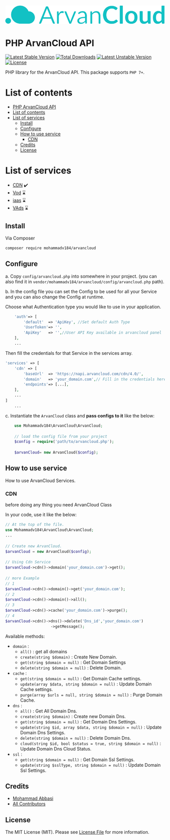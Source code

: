 <p align="center"><img src="resources/images/arvan-logo.svg" alt="ArvanCloud"></p>


# PHP ArvanCloud API


[![Latest Stable Version](http://poser.pugx.org/mohammadv184/arvancloud/v)](https://packagist.org/packages/mohammadv184/arvancloud)
[![Total Downloads](http://poser.pugx.org/mohammadv184/arvancloud/downloads)](https://packagist.org/packages/mohammadv184/arvancloud)
[![Latest Unstable Version](http://poser.pugx.org/mohammadv184/arvancloud/v/unstable)](https://packagist.org/packages/mohammadv184/arvancloud)
[![License](http://poser.pugx.org/mohammadv184/arvancloud/license)](https://packagist.org/packages/mohammadv184/arvancloud)


PHP library for the ArvanCloud API.
This package supports `PHP 7+`.

# List of contents

- [PHP ArvanCloud API](#PHP-ArvanCloud-API)
- [List of contents](#list-of-contents)
- [List of services](#list-of-services)
    - [Install](#install)
    - [Configure](#configure)
    - [How to use service](#how-to-use-service)
        - [CDN](#CDN)
    - [Credits](#credits)
    - [License](#license)

# List of services
- [CDN](https://www.arvancloud.com/en/products/cdn) :heavy_check_mark:  
- [Vod](https://www.arvancloud.com/en/products/video-platform) :hourglass:
- [iaas](https://www.arvancloud.com/en/products/cloud-computing) :hourglass:
- [VAds](https://www.arvancloud.com/en/products/video-ads) :hourglass:

## Install

Via Composer

``` bash
composer require mohammadv184/arvancloud
```
## Configure

a. Copy `config/arvancloud.php` into somewhere in your project. (you can also find it in `vendor/mohammadv184/arvancloud/config/arvancloud.php` path).

b. In the config file you can set the Config to be used for all your Service and you can also change the Config at runtime.

Choose what Authentication type you would like to use in your application.

```php
    'auth'=> [
        'default'  => 'ApiKey', //Set default Auth Type
        'UserToken'=> '',
        'ApiKey'   => '',//User API Key available in arvancloud panel
    ],
    ...
```

Then fill the credentials for that Service in the services array.

```php
'services' => [
    'cdn' => [
        'baseUrl'  => 'https://napi.arvancloud.com/cdn/4.0/',
        'domain'   => 'your_domain.com',// Fill in the credentials here.
        'endpoints'=> [...],
    ],
    ...
]
    ...   
```

c. Instantiate the `ArvanCloud` class and **pass configs to it** like the below:

```php
    use Mohammadv184\ArvanCloud\ArvanCloud;

    // load the config file from your project
    $config = require('path/to/arvancloud.php');

    $arvanCloud= new ArvanCloud($config);
```

## How to use service

How to use ArvanCloud Services.

### CDN

before doing any thing you need ArvanCloud Class

In your code, use it like the below:

```php
// At the top of the file.
use Mohammadv184\ArvanCloud\ArvanCloud;
...

// Create new ArvanCloud.
$arvanCloud = new ArvanCloud($config);

// Using Cdn Service
$arvanCloud->cdn()->domain('your_domain.com')->get();

// more Example
// 1
$arvanCloud->cdn()->domain()->get('your_domain.com');
// 2 
$arvanCloud->cdn()->domain()->all();
// 3
$arvanCloud->cdn()->cache('your_domain.com')->purge();
// 4
$arvanCloud->cdn()->dns()->delete('Dns_id','your_domain.com')
                    ->getMessage();
```
Available methods:
- `domain` :
  - `all()` : get all domains
  - `create(string $domain)` : Create New Domain.
  - `get(string $domain = null)` : Get Domain Settings
  - `delete(string $domain = null)` : Delete Domain.
- `cache` : 
  - `get(string $domain = null)` : Get Domain Cache settings.
  - `update(array $data, string $domain = null)` : Update Domain Cache settings.
  - `purge(array $urls = null, string $domain = null)` : Purge Domain Cache.
- `dns` :
  - `all()` : Get All Domain Dns.
  - `create(string $domain)` : Create new Domain Dns.
  - `get(string $domain = null)` : Get Domain Dns Settings.
  - `update(string $id, array $data, string $domain = null)` : Update Domain Dns Settings.  
  - `delete(string $domain = null)` : Delete Domain Dns.
  - `cloud(string $id, bool $status = true, string $domain = null)` : Update Domain Dns Cloud Status.
- `ssl` :
  - `get(string $domain = null)` : Get Domain Ssl Settings.
  - `update(string $sslType, string $domain = null)` : Update Domain Ssl Settings.

## Credits

- [Mohammad Abbasi](https://github.com/mohammadv184)
- [All Contributors](../../contributors)

## License

The MIT License (MIT). Please see [License File](LICENSE) for more information.
